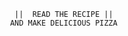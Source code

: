                                           ||  READ THE RECIPE ||
                                         AND MAKE DELICIOUS PIZZA